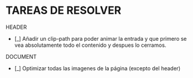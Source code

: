 # TAREAS DE RESOLVER
HEADER
- [_] Añadir un clip-path para poder animar la entrada y que primero se vea absolutamente todo el contenido y despues lo cerramos.


DOCUMENT
- [_] Optimizar todas las imagenes de la página (excepto del header)